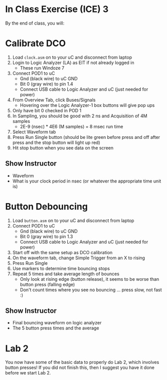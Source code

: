 # In Class Exercise (ICE) 3

By the end of class, you will:

# Calibrate DCO

1. Load `clock.asm` on to your uC and disconnect from laptop
1. Login to Logic Analyzer (LA) as EIT if not already logged in
    - These run Windoze 7
1. Connect POD1 to uC
    - Gnd (black wire) to uC GND
    - Bit 0 (gray wire) to pin 1.4
    - Connect USB cable to Logic Analyzer and uC (just needed for power)
1. From Overview Tab, click Buses/Signals
    - Hovering over the Logic Analyzer-1 box buttons will give pop ups
1. Only have bit 0 checked in POD 1
1. In Sampling, you should be good with 2 ns and Acquisition of 4M samples
    - 2E-9 (nsec) * 4E6 (M samples) = 8 msec run time
1. Select Waveform tab
1. Press Run Single button (should be lite green before press and off after press and the stop button will light up red)
1. Hit stop button when you see data on the screen

## Show Instructor

- Waveform
- What is your clock period in nsec (or whatever the appropriate time unit is)

# Button Debouncing

1. Load `button.asm` on to your uC and disconnect from laptop
1. Connect POD1 to uC
    - Gnd (black wire) to uC GND
    - Bit 0 (gray wire) to pin 1.3
    - Connect USB cable to Logic Analyzer and uC (just needed for power)
1. Start off with the same setup as DCO calibration
1. On the waveform tab, change Simple Trigger from an X to rising
1. Press Run Single
1. Use markers to determine time bouncing stops
1. Repeat 5 times and take average length of bounces
    - Only look at rising edge (button release), it seems to be worse than button press (falling edge)
    - Don't count times where you see no bouncing ... press slow, not fast :)

## Show Instructor

- Final bouncing waveform on logic analyzer
- The 5 button press times and the average

# Lab 2

You now have some of the basic data to properly do Lab 2, which involves button
presses! If you did not finish this, then I suggest you have it done before
we start Lab 2.
